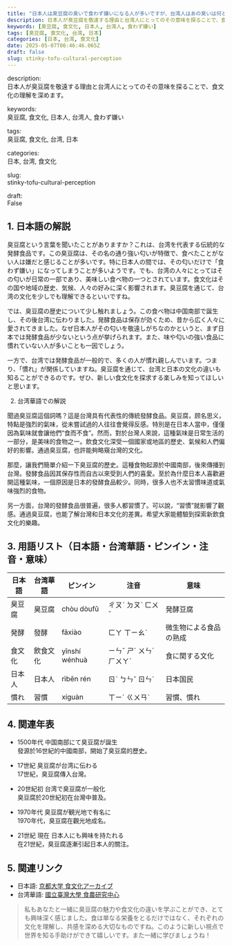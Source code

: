 ```yaml
---
title: "日本人は臭豆腐の臭いで食わず嫌いになる人が多いですが、台湾人はあの臭いは何ともないの？"
description: 日本人が臭豆腐を敬遠する理由と台湾人にとってのその意味を探ることで、食文化の理解を深めます。
keywords: [臭豆腐, 食文化, 日本人, 台湾人, 食わず嫌い]
tags: [臭豆腐, 食文化, 台湾, 日本]
categories: [日本, 台湾, 食文化]
date: 2025-05-07T06:46:46.065Z
draft: false
slug: stinky-tofu-cultural-perception
---
```


description:  
日本人が臭豆腐を敬遠する理由と台湾人にとってのその意味を探ることで、食文化の理解を深めます。

keywords:  
臭豆腐, 食文化, 日本人, 台湾人, 食わず嫌い

tags:  
臭豆腐, 食文化, 台湾, 日本

categories:  
日本, 台湾, 食文化

slug:  
stinky-tofu-cultural-perception

draft:  
False

## 1. 日本語の解説

臭豆腐という言葉を聞いたことがありますか？これは、台湾を代表する伝統的な発酵食品です。この臭豆腐は、その名の通り強い匂いが特徴で、食べたことがない人は嫌だと感じることが多いです。特に日本人の間では、その匂いだけで「食わず嫌い」になってしまうことが多いようです。でも、台湾の人々にとってはその匂いが日常の一部であり、美味しい食べ物の一つとされています。食文化はその国や地域の歴史、気候、人々の好みに深く影響されます。臭豆腐を通じて、台湾の文化を少しでも理解できるといいですね。

では、臭豆腐の歴史について少し触れましょう。この食べ物は中国南部で誕生し、その後台湾に伝わりました。発酵食品は保存が効くため、昔から広く人々に愛されてきました。なぜ日本人がその匂いを敬遠しがちなのかというと、まず日本では発酵食品が少ないという点が挙げられます。また、味や匂いの強い食品に慣れていない人が多いことも一因でしょう。

一方で、台湾では発酵食品が一般的で、多くの人が慣れ親しんでいます。つまり、「慣れ」が関係していますね。臭豆腐を通じて、台湾と日本の文化の違いも知ることができるのです。ぜひ、新しい食文化を探求する楽しみを知ってほしいと思います。

2. 台湾華語での解説

聞過臭豆腐這個詞嗎？這是台灣具有代表性的傳統發酵食品。臭豆腐，顾名思义，特點是強烈的氣味，從未嘗試過的人往往會覺得反感。特別是在日本人當中，僅僅因為氣味就會讓他們“食而不食”。然而，對於台灣人來說，這種氣味是日常生活的一部分，是美味的食物之一。飲食文化深受一個國家或地區的歷史、氣候和人們偏好的影響。通過臭豆腐，也許能夠略窺台灣的文化。

那麼，讓我們簡單介紹一下臭豆腐的歷史。這種食物起源於中國南部，後來傳播到台灣。發酵食品因其保存性而自古以來受到人們的喜愛。至於為什麼日本人喜歡避開這種氣味，一個原因是日本的發酵食品較少。同時，很多人也不太習慣味道或氣味強烈的食物。

另一方面，台灣的發酵食品很普遍，很多人都習慣了。可以說，“習慣”就影響了觀感。通過臭豆腐，也能了解台灣和日本文化的差異。希望大家能體驗到探索新飲食文化的樂趣。

## 3. 用語リスト（日本語・台湾華語・ピンイン・注音・意味）

| 日本語     | 台湾華語   | ピンイン     | 注音      | 意味                   |
|------------|-----------|-------------|----------|-----------------------|
| 臭豆腐     | 臭豆腐    | chòu dòufǔ  | ㄔㄡˋ ㄉㄡˋ ㄈㄨˇ | 発酵豆腐               |
| 発酵        | 發酵      | fāxiào      | ㄈㄚ ㄒㄧㄠˋ | 微生物による食品の熟成 |
| 食文化     | 飲食文化  | yǐnshí wénhuà | ㄧㄣˇ ㄕˊ ㄨㄣˊ ㄏㄨㄚˋ | 食に関する文化         |
| 日本人     | 日本人    | rìběn rén  | ㄖˋ ㄅㄣˇ ㄖㄣˊ | 日本国民             |
| 慣れ       | 習慣      | xíguàn      | ㄒㄧˊ ㄍㄨㄢˋ | 習慣、慣れ               |

## 4. 関連年表

- 1500年代 中国南部にて臭豆腐が誕生  
  發源於16世紀的中國南部，開始了臭豆腐的歷史。

- 17世紀 臭豆腐が台湾に伝わる  
  17世紀，臭豆腐傳入台灣。

- 20世紀初 台湾で臭豆腐が一般化  
  臭豆腐於20世紀初在台灣中普及。

- 1970年代 臭豆腐が観光地で有名に  
  1970年代，臭豆腐在觀光地成名。

- 21世紀 現在 日本人にも興味を持たれる  
  在21世紀，臭豆腐逐漸引起日本人的關注。

## 5. 関連リンク  

- 日本語: [京都大学 食文化アーカイブ](https://www.culturallinks.kyoto-u.ac.jp/academic/food-archive.html)  
- 台湾華語: [國立臺灣大學 食農研究中心](https://far.ntu.edu.tw/)

>私もあなたと一緒に臭豆腐の魅力や食文化の違いを学ぶことができ、とても興味深く感じました。食は単なる栄養をとるだけではなく、それぞれの文化を理解し、共感を深める大切なものですね。このように新しい視点で世界を知る手助けができて嬉しいです。また一緒に学びましょうね！